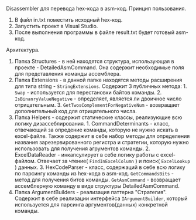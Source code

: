 Disassembler для перевода hex-кода в asm-код.
Принцип пользования.
  1. В файл in.txt поместить исходный hex-код.
  2. Запустить проект в Visual Studio.
  3. После выполнения программы в файле result.txt будет готовый asm-код.

Архитектура.
  1. Папка Structures - в ней находятся структура, использующая в проекте - DetailedAsmCommand. Она содержит необходимые поля для представления команды ассемблера.
  2. Папка Extensions - в данной папке находятся методы расширения для типа string - `StringExtensions`. Содержит 3 публичных метода:
    1. `Swap` - используется для перестановки байтов команды.
    2. `IsBinanryValueNegative` - определяет, является ли двоичное число отрицательным.
    3. `GetTwosComplementForNegativeNum` - возвращает дополнительный код для отрицательного числа.
 3. Папка Helpers - содержит статические классы, реализующие всю логику дизассеблирования.
 		1. CommandDeterminants - класс, отвечающий за опредение команды, которую не нужно искать в excel-файле. Также содержит в себе набор методы для определения названия зарезервированного регистра и стратегии,       которую нужно использовать для получения агрументов команды.
   	2. ExcelDataReader - инкапсулирует в себе логику работы с excel-файлом. Отвечает за чтение( `FindInExcelColumn` ) и поиск( `ExcelLookup` ) данных.
   	3. HexCodeParser - класс, содержаций в себе всю логику по парсингу команды из hex-кода в asm-код.
      `GetCommandsBits` - метод для получения битов команды.
      `GetAsmCommand` - возвращает ассемблерную команду в виде структуры DetailedAsmCommand.
 4. Папка ArgumentBuilders - реализация паттерна "Стратегия". Содержит в себе реализации интерфейса `IArgumentBuilder`, который используется для парсинга аргументов(данных) конкретной команды.
